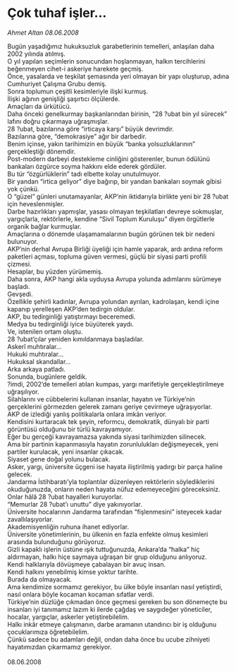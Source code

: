 # Çok tuhaf işler...

*Ahmet Altan 08.06.2008*

<div class="taraf_structure_2col_1zq">
<div class="margen_n">



 <p>Bugün yaşadığımız hukuksuzluk garabetlerinin temelleri, anlaşılan daha 2002 yılında atılmış.<br/>
O yıl yapılan seçimlerin sonucundan hoşlanmayan, halkın tercihlerini beğenmeyen cihet-i askeriye harekete geçmiş.<br/>
Önce, yasalarda ve teşkilat şemasında yeri olmayan bir yapı oluşturup, adına Cumhuriyet Çalışma Grubu demiş.<br/>
Sonra toplumun çeşitli kesimleriyle ilişki kurmuş.<br/>
İlişki ağının genişliği şaşırtıcı ölçülerde.<br/>
Amaçları da ürkütücü.<br/>
Daha önceki genelkurmay başkanlarından birinin, “28 ?ubat bin yıl sürecek” lafını doğru çıkarmaya uğraşmışlar.<br/>
28 ?ubat, bazılarına göre “irticaya karşı” büyük devrimdir.<br/>
Bazılarına göre, “demokrasiye” ağır bir darbedir.<br/>
Benim içinse, yakın tarihimizin en büyük “banka yolsuzluklarının” gerçekleştiği dönemdir.<br/>
Post-modern darbeyi destekleme cinliğini gösterenler, bunun ödülünü bankaları özgürce soyma hakkını elde ederek gördüler.<br/>
Bu tür “özgürlüklerin” tadı elbette kolay unutulmuyor.<br/>
Bir yandan “irtica geliyor” diye bağırıp, bir yandan bankaları soymak gibisi yok çünkü.<br/>
O “güzel” günleri unutamayanlar, AKP’nin iktidarıyla birlikte yeni bir 28 ?ubat için heveslenmişler.<br/>
Darbe hazırlıkları yapmışlar, yasası olmayan teşkilatları devreye sokmuşlar, yargıçlarla, rektörlerle, kendine “Sivil Toplum Kuruluşu” diyen örgütlerle organik bağlar kurmuşlar.<br/>
Amaçlarına o dönemde ulaşamamalarının bugün görünen tek bir nedeni bulunuyor.<br/>
AKP’nin derhal Avrupa Birliği üyeliği için hamle yaparak, ardı ardına reform paketleri açması, topluma güven vermesi, güçlü bir siyasi parti profili çizmesi.<br/>
Hesaplar, bu yüzden yürümemiş.<br/>
Daha sonra, AKP hangi akla uyduysa Avrupa yolunda adımlarını sürümeye başladı.<br/>
Gevşedi.<br/>
Özellikle şehirli kadınlar, Avrupa yolundan ayrılan, kadrolaşan, kendi içine kapanıp yerelleşen AKP’den tedirgin oldular.<br/>
AKP, bu tedirginliği yatıştırmayı beceremedi.<br/>
Medya bu tedirginliği iyice büyüterek yaydı.<br/>
Ve, istenilen ortam oluştu.<br/>
28 ?ubat’çılar yeniden kımıldanmaya başladılar.<br/>
Askerî muhtıralar…<br/>
Hukuki muhtıralar…<br/>
Hukuksal skandallar…<br/>
Arka arkaya patladı.<br/>
Sonunda, bugünlere geldik.<br/>
?imdi, 2002’de temelleri atılan kumpas, yargı marifetiyle gerçekleştirilmeye uğraşılıyor.<br/>
Silahlarını ve cübbelerini kullanan insanlar, hayatın ve Türkiye’nin gerçeklerini görmezden gelerek zamanı geriye çevirmeye uğraşıyorlar.<br/>
AKP de izlediği yanlış politikalarla onlara imkân veriyor.<br/>
Kendisini kurtaracak tek şeyin, reformcu, demokratik, dünyalı bir parti görüntüsü olduğunu bir türlü kavrayamıyor.<br/>
Eğer bu gerçeği kavrayamazsa yakında siyasi tarihimizden silinecek.<br/>
Ama bir partinin kapanmasıyla hayatın zorunlulukları değişmeyecek, yeni partiler kurulacak, yeni insanlar çıkacak.<br/>
Siyaset gene doğal yolunu bulacak.<br/>
Asker, yargı, üniversite üçgeni ise hayata iliştirilmiş yadırgı bir parça haline gelecek.<br/>
Jandarma İstihbaratı’yla toplantılar düzenleyen rektörlerin söylediklerini okuduğunuzda, onların neden hayata nüfuz edemeyeceğini göreceksiniz.<br/>
Onlar hâlâ 28 ?ubat hayalleri kuruyorlar.<br/>
“Memurlar 28 ?ubat’ı unuttu” diye yakınıyorlar.<br/>
Üniversite hocalarının Jandarma tarafından “fişlenmesini” isteyecek kadar zavallılaşıyorlar.<br/>
Akademisyenliğin ruhuna ihanet ediyorlar.<br/>
Üniversite yönetimlerinin, bu ülkenin en fazla enfekte olmuş kesimleri arasında bulunduğunu görüyoruz.<br/>
Gizli kapaklı işlerin üstüne ışık tuttuğunuzda, Ankara’da “halka” hiç aldırmayan, halkı hiçe saymaya uğraşan bir grup olduğunu anlıyoruz.<br/>
Kendi halklarıyla dövüşmeye çabalayan bir avuç insan.<br/>
Kendi halkını yenebilmiş kimse yoktur tarihte.<br/>
Burada da olmayacak.<br/>
Ama kendimize sormamız gerekiyor, bu ülke böyle insanları nasıl yetiştirdi, nasıl onlara böyle kocaman kocaman sıfatlar verdi.<br/>
Türkiye’nin düzlüğe çıkmadan önce geçmesi gereken bu son dönemeçte bu insanları iyi tanımamız lazım ki ilerde çağdaş ve saygıdeğer yöneticiler, hocalar, yargıçlar, askerler yetiştirebilelim.<br/>
Halkı inkâr etmeye çalışmanın, darbe aramanın utandırıcı bir iş olduğunu çocuklarımıza öğretebilelim.<br/>
Çünkü sadece bu adamları değil, ondan daha önce bu ucube zihniyeti hayatımızdan çıkarmamız gerekiyor. <br/>
<br/>
08.06.2008</p>
<br/>
<br/>
<br/>



<br/>


<div id="taraf_not">
</div>

</div>


</div>
